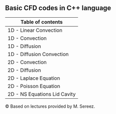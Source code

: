 ## Basic CFD codes in C++ language
| Table of contents            |
|------------------------------|
| 1D - Linear Convection       |
| 1D - Convection              |
| 1D - Diffusion               |
| 1D - Diffusion Convection    |
| 2D - Convection              |
| 2D - Diffusion               |
| 2D - Laplace Equation        |
| 2D - Poisson Equation        |
| 2D - NS Equations Lid Cavity |

© Based on lectures provided by M. Sereez. 
